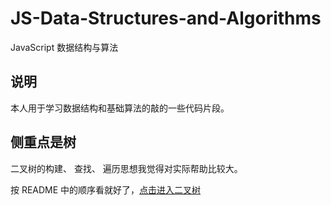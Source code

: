 # JS-Data-Structures-and-Algorithms

JavaScript 数据结构与算法

## 说明

本人用于学习数据结构和基础算法的敲的一些代码片段。

## 侧重点是树

二叉树的构建、 查找、 遍历思想我觉得对实际帮助比较大。

按 README 中的顺序看就好了，[点击进入二叉树](.\LeetCode\树题\README.md)
